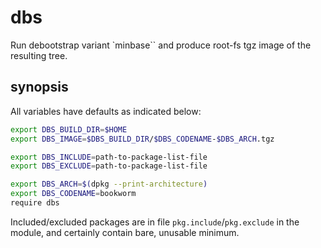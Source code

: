 # dbs

Run debootstrap variant `minbase`` and produce root-fs tgz image of the resulting tree.

## synopsis

All variables have defaults as indicated below:

```sh
export DBS_BUILD_DIR=$HOME
export DBS_IMAGE=$DBS_BUILD_DIR/$DBS_CODENAME-$DBS_ARCH.tgz

export DBS_INCLUDE=path-to-package-list-file
export DBS_EXCLUDE=path-to-package-list-file

export DBS_ARCH=$(dpkg --print-architecture)
export DBS_CODENAME=bookworm
require dbs
```

Included/excluded packages are in file `pkg.include`/`pkg.exclude` in the module, and certainly contain bare, unusable minimum.
